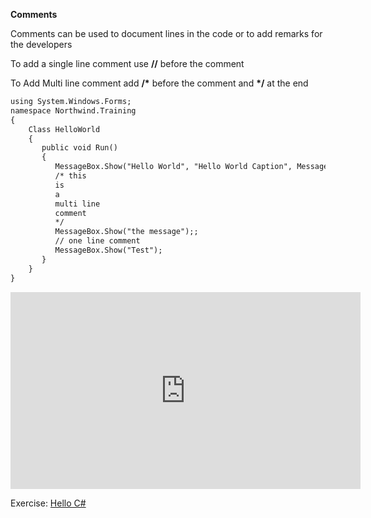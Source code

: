 ﻿
**Comments**

Comments can be used to document lines in the code or to add remarks for the developers    

To add a single line comment use **//** before the comment

To Add Multi line comment add **/\*** before the comment and **\*/** at the end


```diff
using System.Windows.Forms;
namespace Northwind.Training
{
    Class HelloWorld
    {
       public void Run()
       {
          MessageBox.Show("Hello World", "Hello World Caption", MessageBoxButton.OK);
          /* this 
          is 
          a 
          multi line 
          comment          
          */  
          MessageBox.Show("the message");;
          // one line comment
          MessageBox.Show("Test");
       }     
    }
}
```

 <iframe width="560" height="315" src="https://www.youtube.com/embed/OdKoPet16bA" frameborder="0" allowfullscreen></iframe>


Exercise: [Hello C#](09-Hello-csharp-exercise.md)
